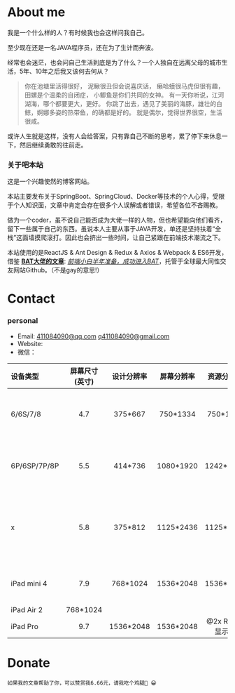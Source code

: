 # About me  
我是一个什么样的人？有时候我也会这样问我自己。 
    
至少现在还是一名JAVA程序员，还在为了生计而奔波。 

经常也会迷茫，也会问自己生活到底是为了什么？一个人独自在远离父母的城市生活，5年、10年之后我又该何去何从？

> 你在池塘里活得很好，
> 泥鳅很丑但会说喜庆话，
> 癞哈蟆很马虎但很有趣，
> 田螺是个温柔的自闭症，
> 小鲫鱼是你们共同的女神。
> 有一天你听说，江河湖海，哪个都要更大，更好。
> 你跳了出去，遇见了美丽的海豚，雄壮的白鲸，婀娜多姿的热带鱼，的确都是好的。
> 就是偶尔，觉得世界很空，生活很咸。

或许人生就是这样，没有人会给答案，只有靠自己不断的思考，累了停下来休息一下，然后继续勇敢的往前走。

### 关于吧本站    
这是一个兴趣使然的博客网站。

本站主要发布关于SpringBoot、SpringCloud、Docker等技术的个人心得，受限于个人知识面，文章中肯定会存在很多个人误解或者错误，希望各位不吝赐教。

做为一个coder，虽不说自己能否成为大佬一样的人物，但也希望能向他们看齐，留下一些属于自己的东西。虽说本人主要从事于JAVA开发，单还是坚持扶着“全栈”这面墙摸爬滚打。因此也会挤出一些时间，让自己紧跟在前端技术潮流之下。

本站使用的是ReactJS & Ant Design & Redux & Axios & Webpack & ES6开发，借鉴 **[BAT大佬的文章](https://github.com/brickspert/blog/issues/1)**: *[前端小白半年准备，成功进入BAT](https://github.com/brickspert/blog/issues/16)*，托管于全球最大同性交友网站Github。（不是gay的意思!）


# Contact
### personal
* Email: 411084090@qq.com q411084090@gmail.com
* Website: 
* 微信：

| 设备类型     | 屏幕尺寸(英寸) | 设计分辨率  | 屏幕分辨率 | 资源分辨率| 比例系数 | 说明 |
| :---        |    :----:   |    :----:   |     :----:   |     :----:   |     :----:   |         ---: |
| 6/6S/7/8 | 4.7 | 375*667 | 750*1334 | 750*1334 | @2x	Retina HD高清显示屏 | 326ppi |
| 6P/6SP/7P/8P | 5.5 | 414*736 | 1080*1920 | 1242*2208 | @3x	Retina HD高清显示屏 | 458 ppi |
| x | 5.8 | 375*812 | 1125*2436 | 1125*2436 | @3x	Super Retina HD超高清显示屏 | 458 ppi |
| iPad mini 4 | 7.9 | 768*1024 | 1536*2048 | 1536*2048 | @2x	Retina 显示屏 | 326ppi |
| iPad Air 2 | 768*1024 |  |  |  |  |  |
| iPad Pro | 9.7 | 1536*2048 | 1536*2048 | @2x	Retina 显示屏 |  | 264ppi |


# Donate
    如果我的文章帮助了你，可以赞赏我6.66元，请我吃个鸡腿🍗 😁
